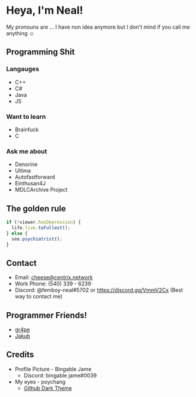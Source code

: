 # Heya, I'm Neal!

<!--
**immortal-miku/immortal-miku** is a ✨ _special_ ✨ repository because its `README.md` (this file) appears on your GitHub profile.
!-->
My pronouns are ... I have non idea anymore but I don't mind if you call me anything ☺

## Programming Shit

### Langauges
- C++
- C#
- Java
- JS
### Want to learn
- Brainfuck
- C
### Ask me about
- Denorine
- Ultima
- Autofastforward
- Einthusan4J
- MDLCArchive Project
## The golden rule
```js
if (!viewer.hasDepression) {
  life.live.toFullest();
} else {
  see.psychiatrist();
}
```
## Contact
- Email: cheese@centrix.network
- Work Phone: (540) 339 - 6239
- Discord: @femboy-neal#5702 or https://discord.gg/VmmV2Cx (Best way to contact me)


## Programmer Friends!
- [gr4pe](https://github.com/nylecohen)
- [Jakub](https://github.com/JakubWinsche)


## Credits
- Profile Picture - Bingable Jame
  - Discord: bingable jame#0039
- My eyes -  poychang
  - [Github Dark Theme](https://chrome.google.com/webstore/detail/github-dark-theme/odkdlljoangmamjilkamahebpkgpeacp)
